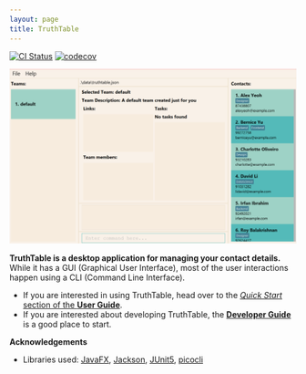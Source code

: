 ```yaml
---
layout: page
title: TruthTable
---
```


[![CI Status](https://github.com/AY2223S1-CS2103T-W13-4/tp/workflows/Java%20CI/badge.svg)](https://github.com/AY2223S1-CS2103T-W13-4/tp/actions)
[![codecov](https://codecov.io/gh/AY2223S1-CS2103T-W13-4/tp/branch/master/graph/badge.svg?token=48P7UCIY1A)](https://codecov.io/gh/AY2223S1-CS2103T-W13-4/tp)

![Ui](images/Ui.png)

**TruthTable is a desktop application for managing your contact details.** While it has a GUI (Graphical User Interface), most of the user interactions happen using a CLI (Command Line Interface).

* If you are interested in using TruthTable, head over to the [_Quick Start_ section of the **User Guide**](UserGuide.html#quick-start).
* If you are interested about developing TruthTable, the [**Developer Guide**](DeveloperGuide.html) is a good place to start.


**Acknowledgements**

* Libraries used: [JavaFX](https://openjfx.io/), [Jackson](https://github.com/FasterXML/jackson), [JUnit5](https://github.com/junit-team/junit5), [picocli](https://picocli.info/)
